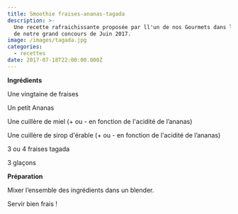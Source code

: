 ```yaml
---
title: Smoothie fraises-ananas-tagada
description: >-
  Une recette rafraichissante proposée par ll'un de nos Gourmets dans le cadre
  de notre grand concours de Juin 2017.
image: /images/tagada.jpg
categories:
  - recettes
date: 2017-07-18T22:00:00.000Z
---
```

**Ingrédients**

Une vingtaine de fraises

Un petit Ananas

Une cuillère de miel (+ ou - en fonction de l'acidité de l’ananas)

Une cuillère de sirop d'érable (+ ou - en fonction de l'acidité de l’ananas)

3 ou 4 fraises tagada

3 glaçons



**Préparation**

Mixer l’ensemble des ingrédients dans un blender.

Servir bien frais !





